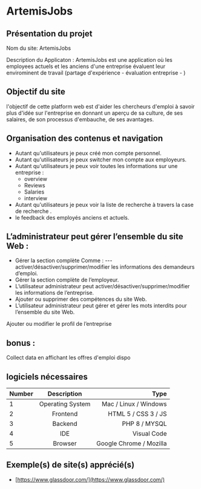 # ArtemisJobs
## Présentation du projet
Nom du site: ArtemisJobs

Description du Applicaton : ArtemisJobs est une application où les employees actuels et les anciens d'une entreprise évaluent leur envirominent de travail (partage d'expérience - évaluation entreprise - )
## Objectif du site
l'objectif de cette platform web est d'aider les chercheurs d'emploi à savoir plus
d'idée sur l'entreprise en donnant un aperçu de sa culture, de ses salaires, de son
processus d'embauche, de ses avantages.
## Organisation des contenus et navigation
* Autant qu'utilisateurs je peux créé mon compte personnel.
* Autant qu'utilisateurs je peux switcher mon compte aux employeurs.
* Autant qu'utilisateurs je peux voir toutes les informations sur une entreprise :
  - overview
  - Reviews
  - Salaries
  - interview
* Autant qu'utilisateurs je peux voir la liste de recherche à travers la case de recherche .
* le feedback des employés anciens et actuels.
## L’administrateur peut gérer l’ensemble du site Web :
* Gérer la section complète  Comme : ---activer/désactiver/supprimer/modifier les informations des demandeurs   d’emploi.
* Gérer la section complète de l’employeur. 
* L’utilisateur administrateur peut activer/désactiver/supprimer/modifier les informations de l’entreprise.
* Ajouter ou supprimer des compétences du site Web.
* L’utilisateur administrateur peut gérer et gérer les mots interdits pour l’ensemble du site Web.

Ajouter ou modifier le profil de l’entreprise
## bonus :
Collect data en affichant les offres d'emploi dispo 
## logiciels nécessaires

| Number	| Description |	Type | 
|----------|:-------------:|------:|
| 1	| Operating System	| Mac / Linux / Windows | 
| 2 | Frontend | HTML 5 / CSS 3 / JS | 
| 3	| Backend |	PHP 8 / MYSQL | 
| 4	| IDE | Visual Code | 
| 5	| Browser | Google Chrome / Mozilla | 
## Exemple(s) de site(s) apprécié(s)
* [https://www.glassdoor.com/](https://www.glassdoor.com/)
